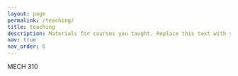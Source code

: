 ```yaml
---
layout: page
permalink: /teaching/
title: teaching
description: Materials for courses you taught. Replace this text with your description.
nav: true
nav_order: 6
---
```


MECH 310
